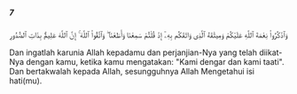 ##### 7

<span class="ayah">وَٱذْكُرُوا۟ نِعْمَةَ ٱللَّهِ عَلَيْكُمْ وَمِيثَٰقَهُ ٱلَّذِى وَاثَقَكُم بِهِۦٓ إِذْ قُلْتُمْ سَمِعْنَا وَأَطَعْنَا ۖ وَٱتَّقُوا۟ ٱللَّهَ ۚ إِنَّ ٱللَّهَ عَلِيمٌۢ بِذَاتِ ٱلصُّدُورِ</span>

<span class="ayah_translation">Dan ingatlah karunia Allah kepadamu dan perjanjian-Nya yang telah diikat-Nya dengan kamu, ketika kamu mengatakan: "Kami dengar dan kami taati". Dan bertakwalah kepada Allah, sesungguhnya Allah Mengetahui isi hati(mu).</span>
